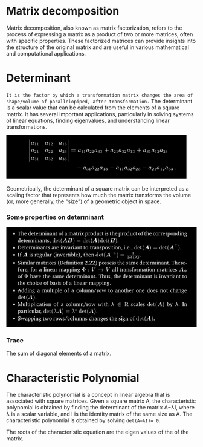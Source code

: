 # Matrix decomposition
Matrix decomposition, also known as matrix factorization, refers to the process of expressing a matrix as a product of two or more matrices, often with specific properties. These factorized matrices can provide insights into the structure of the original matrix and are useful in various mathematical and computational applications. 

# Determinant
`It is the factor by which a transformation matrix changes the area of shape/volume of parallelopiped, after transformation.`
The determinant is a scalar value that can be calculated from the elements of a square matrix. It has several important applications, particularly in solving systems of linear equations, finding eigenvalues, and understanding linear transformations.

![Alt text](<Screenshot from 2023-12-17 09-04-00.png>)

Geometrically, the determinant of a square matrix can be interpreted as a scaling factor that represents how much the matrix transforms the volume (or, more generally, the "size") of a geometric object in space.

### Some properties on determinant
![Alt text](<Screenshot from 2023-12-17 09-06-55.png>)

### Trace
The sum of diagonal elements of a matrix.

# Characteristic Polynomial
The characteristic polynomial is a concept in linear algebra that is associated with square matrices. Given a square matrix A, the characteristic polynomial is obtained by finding the determinant of the matrix A−λI, where λ is a scalar variable, and I is the identity matrix of the same size as A. The characteristic polynomial is obtained by solving `det(A−λI)= 0`.

The roots of the characteristic equation are the eigen values of the of the matrix. 

















